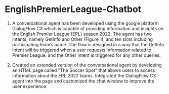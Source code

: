 # EnglishPremierLeague-Chatbot

1. A conversational agent has been developed using the google platform DialogFlow CX which is capable of providing information and insights on the English Premier League (EPL) season 2022. The agent has 
two intents, namely GetInfo and Other (Figure 1), and ten slots including participating team’s name. The flow is designed in a way that the GetInfo intent will be triggered when a user requests information related to Premier League, and the Other intent is triggered for any other queries.  

2. Created an extended version of the conversational agent by developing an HTML page called "The Soccer Spot" that allows users to access information about the EPL 2022 teams. Integrated the DialogFlow CX agent into the page and customized the chat window to improve the user experience.
